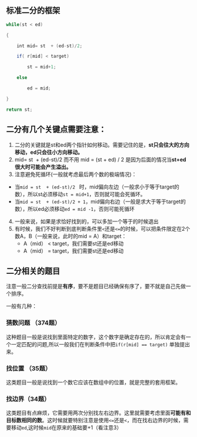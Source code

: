 ## 标准二分的框架

```java
while(st < ed)

{

    int mid= st  + (ed-st)/2;

    if( r[mid] < target)

        st = mid+1;

    else

        ed = mid;

}

return st;
```

## 二分有几个关键点需要注意：

1. 二分的关键就是st和ed两个指针如何移动。需要记住的是，**st只会往大的方向移动，ed只会往小方向移动。**
2. mid= st  + (ed-st)/2 而不用 mid = (st + ed) / 2 是因为后面的情况当**st+ed很大时可能会产生溢出。**
3. 注意避免死循环(一般就考虑最后两个数的极端情况)：
  - 当`mid = st  + (ed-st)/2 ` 时，mid偏向左边（一般求小于等于target的数），所以st必须移动`st = mid+1`，否则就可能会死循环。
  - 当`mid = st  + (ed-st)/2 + 1`，mid偏向右边（一般是求大于等于target的数），所以ed必须移动`ed = mid -1`，否则可能死循环


4. 一般来说，如果是求恰好找到的，可以多加一个等于的时候退出
5. 有时候，我们不好判断到底判断条件里`<`还是`<=`的时候，可以把条件限定在2个数A，B（一般来说，此时的mid = A）和target：
   - A（mid） < target，我们需要st还是ed移动
   - A（mid） = target，我们需要st还是ed移动

## 二分相关的题目

注意一般二分查找前提是**有序**，要不是题目已经确保有序了，要不就是自己先做一个排序。



一般有几种：

### 猜数问题 （374题）

这种题目一般是说找到里面特定的数字，这个数字是确定存在的，所以肯定会有一个一定匹配的问题,所以一般我们在判断条件中把`if(r[mid] == target)` 单独提出来。



### 找位置 （35题）

这类题目一般是说找到一个数它应该在数组中的位置，就是完整的套用框架。



### 找边界（34题）

这类题目有点麻烦，它需要用两次分别找左右边界。这里就需要考虑里面**可能有和目标数相同的数**。这时候就要特别注意是使用`<=`还是`<`，而在找右边界的时候，需要移动`ed`,这时候`mid`在原来的基础要+1（看注意3）





